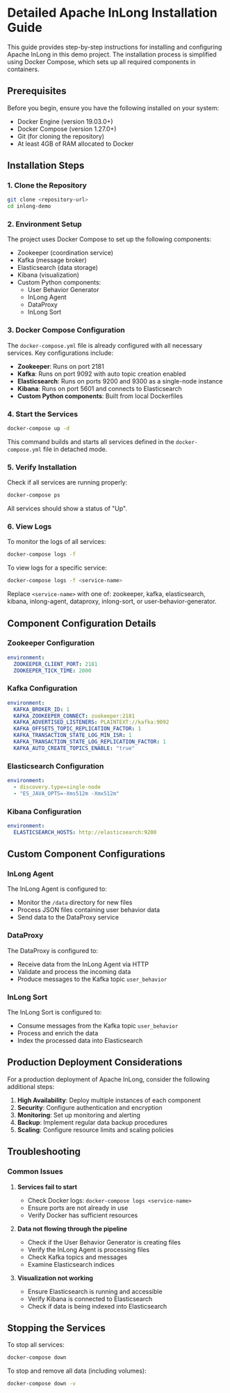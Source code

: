 # Detailed Apache InLong Installation Guide

This guide provides step-by-step instructions for installing and configuring Apache InLong in this demo project. The installation process is simplified using Docker Compose, which sets up all required components in containers.

## Prerequisites

Before you begin, ensure you have the following installed on your system:

- Docker Engine (version 19.03.0+)
- Docker Compose (version 1.27.0+)
- Git (for cloning the repository)
- At least 4GB of RAM allocated to Docker

## Installation Steps

### 1. Clone the Repository

```bash
git clone <repository-url>
cd inlong-demo
```

### 2. Environment Setup

The project uses Docker Compose to set up the following components:

- Zookeeper (coordination service)
- Kafka (message broker)
- Elasticsearch (data storage)
- Kibana (visualization)
- Custom Python components:
  - User Behavior Generator
  - InLong Agent
  - DataProxy
  - InLong Sort

### 3. Docker Compose Configuration

The `docker-compose.yml` file is already configured with all necessary services. Key configurations include:

- **Zookeeper**: Runs on port 2181
- **Kafka**: Runs on port 9092 with auto topic creation enabled
- **Elasticsearch**: Runs on ports 9200 and 9300 as a single-node instance
- **Kibana**: Runs on port 5601 and connects to Elasticsearch
- **Custom Python components**: Built from local Dockerfiles

### 4. Start the Services

```bash
docker-compose up -d
```

This command builds and starts all services defined in the `docker-compose.yml` file in detached mode.

### 5. Verify Installation

Check if all services are running properly:

```bash
docker-compose ps
```

All services should show a status of "Up".

### 6. View Logs

To monitor the logs of all services:

```bash
docker-compose logs -f
```

To view logs for a specific service:

```bash
docker-compose logs -f <service-name>
```

Replace `<service-name>` with one of: zookeeper, kafka, elasticsearch, kibana, inlong-agent, dataproxy, inlong-sort, or user-behavior-generator.

## Component Configuration Details

### Zookeeper Configuration

```yaml
environment:
  ZOOKEEPER_CLIENT_PORT: 2181
  ZOOKEEPER_TICK_TIME: 2000
```

### Kafka Configuration

```yaml
environment:
  KAFKA_BROKER_ID: 1
  KAFKA_ZOOKEEPER_CONNECT: zookeeper:2181
  KAFKA_ADVERTISED_LISTENERS: PLAINTEXT://kafka:9092
  KAFKA_OFFSETS_TOPIC_REPLICATION_FACTOR: 1
  KAFKA_TRANSACTION_STATE_LOG_MIN_ISR: 1
  KAFKA_TRANSACTION_STATE_LOG_REPLICATION_FACTOR: 1
  KAFKA_AUTO_CREATE_TOPICS_ENABLE: "true"
```

### Elasticsearch Configuration

```yaml
environment:
  - discovery.type=single-node
  - "ES_JAVA_OPTS=-Xms512m -Xmx512m"
```

### Kibana Configuration

```yaml
environment:
  ELASTICSEARCH_HOSTS: http://elasticsearch:9200
```

## Custom Component Configurations

### InLong Agent

The InLong Agent is configured to:
- Monitor the `/data` directory for new files
- Process JSON files containing user behavior data
- Send data to the DataProxy service

### DataProxy

The DataProxy is configured to:
- Receive data from the InLong Agent via HTTP
- Validate and process the incoming data
- Produce messages to the Kafka topic `user_behavior`

### InLong Sort

The InLong Sort is configured to:
- Consume messages from the Kafka topic `user_behavior`
- Process and enrich the data
- Index the processed data into Elasticsearch

## Production Deployment Considerations

For a production deployment of Apache InLong, consider the following additional steps:

1. **High Availability**: Deploy multiple instances of each component
2. **Security**: Configure authentication and encryption
3. **Monitoring**: Set up monitoring and alerting
4. **Backup**: Implement regular data backup procedures
5. **Scaling**: Configure resource limits and scaling policies

## Troubleshooting

### Common Issues

1. **Services fail to start**
   - Check Docker logs: `docker-compose logs <service-name>`
   - Ensure ports are not already in use
   - Verify Docker has sufficient resources

2. **Data not flowing through the pipeline**
   - Check if the User Behavior Generator is creating files
   - Verify the InLong Agent is processing files
   - Check Kafka topics and messages
   - Examine Elasticsearch indices

3. **Visualization not working**
   - Ensure Elasticsearch is running and accessible
   - Verify Kibana is connected to Elasticsearch
   - Check if data is being indexed into Elasticsearch

## Stopping the Services

To stop all services:

```bash
docker-compose down
```

To stop and remove all data (including volumes):

```bash
docker-compose down -v
```
